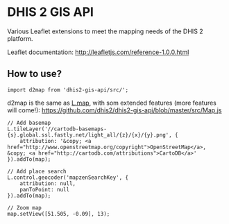 # DHIS 2 GIS API
Various Leaflet extensions to meet the mapping needs of the DHIS 2 platform. 

Leaflet documentation:
http://leafletjs.com/reference-1.0.0.html

## How to use? 

```
import d2map from 'dhis2-gis-api/src/';
```

d2map is the same as [L.map](http://leafletjs.com/reference.html#map-class), with som extended features (more features will come!):
https://github.com/dhis2/dhis2-gis-api/blob/master/src/Map.js

```
// Add basemap
L.tileLayer('//cartodb-basemaps-{s}.global.ssl.fastly.net/light_all/{z}/{x}/{y}.png', {
    attribution: '&copy; <a href="http://www.openstreetmap.org/copyright">OpenStreetMap</a>, &copy; <a href="http://cartodb.com/attributions">CartoDB</a>'
}).addTo(map);

// Add place search
L.control.geocoder('mapzenSearchKey', {
    attribution: null,
    panToPoint: null
}).addTo(map);

// Zoom map
map.setView([51.505, -0.09], 13);
```
